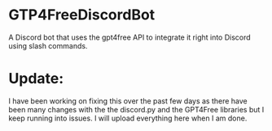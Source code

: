 # GTP4FreeDiscordBot
A Discord bot that uses the gpt4free API to integrate it right into Discord using slash commands.


# Update:
I have been working on fixing this over the past few days as there have been many changes with the the discord.py and the GPT4Free libraries but I keep running into issues. I will upload everything here when I am done.
